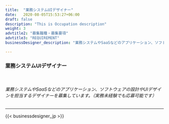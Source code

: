 ```yaml
---
title:  "業務システムUIデザイナー"
date:   2020-08-05T15:53:27+06:00
draft: false
description: "This is Occupation description"
weight: 3
advtitle2: "募集職種・募集要項"
advtitle3: "REQUIREMENT"
businessDesigner_description: "業務システムやSaaSなどのアプリケーション、ソフトウェアの設計やUIデザインを担当するデザイナーを募集しています。"

---
```


### **業務システムUIデザイナー**
&nbsp;
###### 業務システムやSaaSなどのアプリケーション、ソフトウェアの設計やUIデザインを担当するデザイナーを募集しています。（実務未経験でも応募可能です）
---
{{< businessdesigner_jp >}}